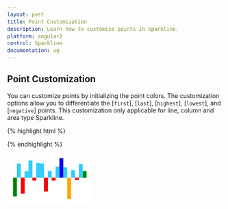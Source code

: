 ```yaml
---
layout: post
title: Point Customization
description: Learn how to customize points in Sparkline.
platform: angular2
control: Sparkline
documentation: ug
---
```


## Point Customization

You can customize points by initializing the point colors. The customization options allow you to differentiate the [`first`], [`last`], [`highest`], [`lowest`], and [`negative`] points. This customization only applicable for line, column and area type Sparkline.

{% highlight html %}

<ej-sparkline id="sparklinecontainer" negativePointColor="red" highPointColor="blue" lowPointColor="orange" startPointColor="green" endPointColor="green">          
                               
</ej-sparkline>

{% endhighlight %}

![](Point-Customization_images/Point-Customization_img1.png)